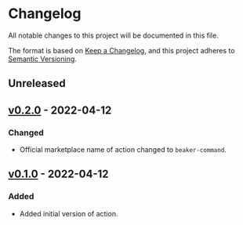# Changelog

All notable changes to this project will be documented in this file.

The format is based on [Keep a Changelog](https://keepachangelog.com/en/1.0.0/),
and this project adheres to [Semantic Versioning](https://semver.org/spec/v2.0.0.html).

## Unreleased

## [v0.2.0](https://github.com/allenai/beaker-action/releases/tag/v0.2.0) - 2022-04-12

### Changed

- Official marketplace name of action changed to `beaker-command`.

## [v0.1.0](https://github.com/allenai/beaker-action/releases/tag/v0.1.0) - 2022-04-12

### Added

- Added initial version of action.
